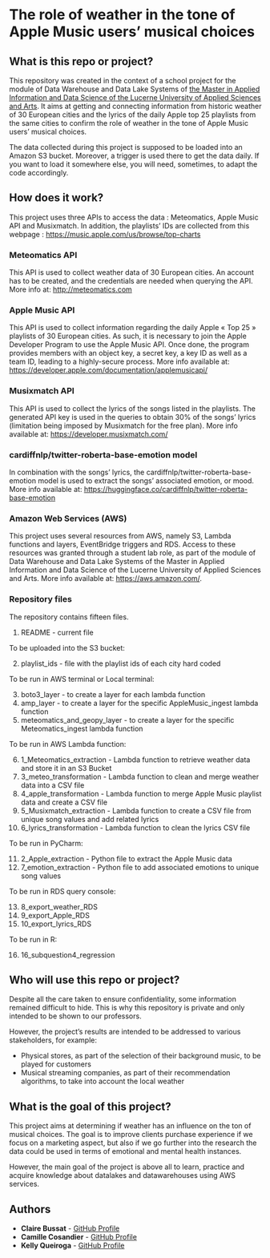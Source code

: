 # The role of weather in the tone of Apple Music users’ musical choices

## What is this repo or project?

This repository was created in the context of a school project for the module of Data Warehouse and Data Lake Systems of [the Master in Applied Information and Data Science of the Lucerne University of Applied Sciences and Arts](https://www.hslu.ch/en/lucerne-school-of-business/degree-programmes/master/applied-information-and-data-science/). It aims at getting and connecting information from historic weather of 30 European cities and the lyrics of the daily Apple top 25 playlists from the same cities to confirm the role of weather in the tone of Apple Music users’ musical choices.

The data collected during this project is supposed to be loaded into an Amazon S3 bucket. Moreover, a trigger is used there to get the data daily. If you want to load it somewhere else, you will need, sometimes, to adapt the code accordingly.

## How does it work?

This project uses three APIs to access the data : Meteomatics, Apple Music API and Musixmatch. In addition, the playlists’ IDs are collected from this webpage : https://music.apple.com/us/browse/top-charts

### Meteomatics API
This API is used to collect weather data of 30 European cities. An account has to be created, and the credentials are needed when querying the API. More info at: http://meteomatics.com

### Apple Music API
This API is used to collect information regarding the daily Apple « Top 25 » playlists of 30 European cities. As such, it is necessary to join the Apple Developer Program to use the Apple Music API. Once done, the program provides members with an object key, a secret key, a key ID as well as a team ID, leading to a highly-secure process. More info available at: https://developer.apple.com/documentation/applemusicapi/ 

### Musixmatch API
This API is used to collect the lyrics of the songs listed in the playlists. The generated API key is used in the queries to obtain 30% of the songs’ lyrics (limitation being imposed by Musixmatch for the free plan). More info available at: https://developer.musixmatch.com/

### cardiffnlp/twitter-roberta-base-emotion model
In combination with the songs’ lyrics, the cardiffnlp/twitter-roberta-base-emotion model is used to extract the songs’ associated emotion, or mood. More info available at: https://huggingface.co/cardiffnlp/twitter-roberta-base-emotion

### Amazon Web Services (AWS)
This project uses several resources from AWS, namely S3, Lambda functions and layers, EventBridge triggers and RDS. Access to these resources was granted through a student lab role, as part of the module of Data Warehouse and Data Lake Systems of the Master in Applied Information and Data Science of the Lucerne University of Applied Sciences and Arts. More info available at: https://aws.amazon.com/.

### Repository files

The repository contains fifteen files.

1. README - current file

To be uploaded into the S3 bucket:

2. playlist_ids - file with the playlist ids of each city hard coded

To be run in AWS terminal or Local terminal:

3. boto3_layer - to create a layer for each lambda function
4. amp_layer - to create a layer for the specific AppleMusic_ingest lambda function
5. meteomatics_and_geopy_layer - to create a layer for the specific Meteomatics_ingest lambda function

To be run in AWS Lambda function:

6. 1_Meteomatics_extraction - Lambda function to retrieve weather data and store it in an S3 Bucket
7. 3_meteo_transformation - Lambda function to clean and merge weather data into a CSV file
8. 4_apple_transformation -  Lambda function to merge Apple Music playlist data and create a CSV file
9. 5_Musixmatch_extraction - Lambda function to create a CSV file from unique song values and add related lyrics
10. 6_lyrics_transformation - Lambda function to clean the lyrics CSV file

To be run in PyCharm:

11. 2_Apple_extraction - Python file to extract the Apple Music data
12. 7_emotion_extraction - Python file to add associated emotions to unique song values

To be run in RDS query console:

13. 8_export_weather_RDS
14. 9_export_Apple_RDS
15. 10_export_lyrics_RDS

To be run in R:

16. 16_subquestion4_regression

## Who will use this repo or project? 

Despite all the care taken to ensure confidentiality, some information remained difficult to hide. This is why this repository is private and only intended to be shown to our professors.

However, the project’s results are intended to be addressed to various stakeholders, for example:
- Physical stores, as part of the selection of their background music, to be played for customers
- Musical streaming companies, as part of their recommendation algorithms, to take into account the local weather

## What is the goal of this project?

This project aims at determining if weather has an influence on the ton of musical choices. The goal is to improve clients purchase experience if we focus on a marketing aspect, but also if we go further into the research the data could be used in terms of emotional and mental health instances. 

However, the main goal of the project is above all to learn, practice and acquire knowledge about datalakes and datawarehouses using AWS services. 

## Authors
- **Claire Bussat** - [GitHub Profile](https://github.com/0Claire0)
- **Camille Cosandier** - [GitHub Profile](https://github.com/geneva-gang-1)
- **Kelly Queiroga** - [GitHub Profile](https://github.com/kellyeq13)
